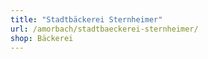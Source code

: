 ```yaml
---
title: "Stadtbäckerei Sternheimer"
url: /amorbach/stadtbaeckerei-sternheimer/
shop: Bäckerei
---
```

